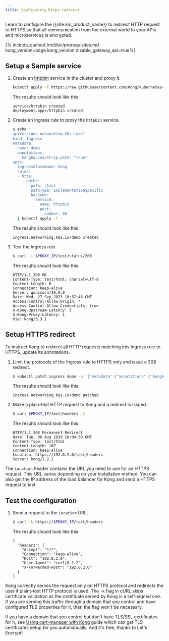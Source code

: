 ```yaml
---
title: Configuring https redirect
---
```


Learn to configure the {{site.kic_product_name}} to redirect HTTP request to HTTPS so that all communication from the external world to your APIs and microservices is encrypted.

{% include_cached /md/kic/prerequisites.md kong_version=page.kong_version disable_gateway_api=true%}

## Setup a Sample service

1. Create an [httpbin](https://httpbin.org) service in the cluster and proxy it.

    ```bash
    kubectl apply -f https://raw.githubusercontent.com/Kong/kubernetes-ingress-controller/v{{site.data.kong_latest_KIC.version}}/deploy/manifests/httpbin.yaml
    ```
    The results should look like this:

    ```text
    service/httpbin created
    deployment.apps/httpbin created
    ```
1.  Create an Ingress rule to proxy the `httpbin` service.

    ```bash
    $ echo '
    apiVersion: networking.k8s.io/v1
    kind: Ingress
    metadata:
      name: demo
      annotations:
        konghq.com/strip-path: "true"
    spec:
      ingressClassName: kong
      rules:
      - http:
          paths:
          - path: /test
            pathType: ImplementationSpecific
            backend:
              service:
                name: httpbin
                port:
                  number: 80
    ' | kubectl apply -f -
    ```
    The results should look like this:
    ```text
    ingress.networking.k8s.io/demo created
    ```
1.  Test the Ingress rule.

    ```bash
    $ curl -i $PROXY_IP/test/status/200
    ```
    The results should look like this:
    ```text
    HTTP/1.1 200 OK
    Content-Type: text/html; charset=utf-8
    Content-Length: 0
    Connection: keep-alive
    Server: gunicorn/19.9.0
    Date: Wed, 27 Sep 2023 10:37:46 GMT
    Access-Control-Allow-Origin: *
    Access-Control-Allow-Credentials: true
    X-Kong-Upstream-Latency: 3
    X-Kong-Proxy-Latency: 1
    Via: kong/3.3.1
    ```

## Setup HTTPS redirect

To instruct Kong to redirect all HTTP requests matching this Ingress rule to
HTTPS, update its annotations.

1. Limit the protocols of the Ingress rule to HTTPS only and issue a 308 redirect.

    ```bash
    $ kubectl patch ingress demo -p '{"metadata":{"annotations":{"konghq.com/protocols":"https","konghq.com/https-redirect-status-code":"308"}}}'
    ```
    The results should look like this:
    ```text
    ingress.networking.k8s.io/demo patched
    ```
1. Make a plain-text HTTP request to Kong and a redirect is issued.

    ```bash
    $ curl $PROXY_IP/test/headers -I
    ```
    The results should look like this:
    ```text
    HTTP/1.1 308 Permanent Redirect
    Date: Tue, 06 Aug 2019 18:04:38 GMT
    Content-Type: text/html
    Content-Length: 167
    Connection: keep-alive
    Location: https://192.0.2.0/test/headers
    Server: kong/1.2.1
    ```

The `Location` header contains the URL you need to use for an HTTPS
request. This URL varies depending on your installation method. You can also get the IP address of the load balancer for Kong and send a HTTPS request to test.


## Test the configuration

1. Send a request to the `Location` URL.
    ```bash
    $ curl -k https://$PROXY_IP/test/headers
    ```
    The results should look like this:
    ```text
    {
      "headers": {
        "Accept": "*/*",
        "Connection": "keep-alive",
        "Host": "192.0.2.0",
        "User-Agent": "curl/8.1.2",
        "X-Forwarded-Host": "192.0.2.0"
      }
    }
    ```

Kong correctly serves the request only on HTTPS protocol and redirects the user if plaint-text HTTP protocol is used. The `-k` flag in cURL skips certificate validation as the certificate served by Kong is a self-signed one. If you are serving this traffic through a domain that you control and have configured TLS properties for it, then the flag won't
be necessary.

If you have a domain that you control but don't have TLS/SSL certificates
for it, see [Using cert-manager with Kong](/kubernetes-ingress-controller/{{page.kong_version}}/guides/cert-manager) guide which can get TLS certificates setup for you automatically. And it's free, thanks to Let's Encrypt!
